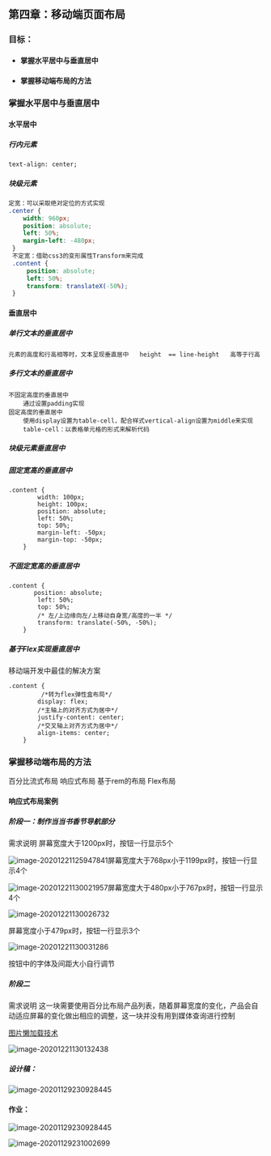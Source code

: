 ## 第四章：移动端页面布局

### 目标：

- #### 掌握水平居中与垂直居中

- #### 掌握移动端布局的方法

### 掌握水平居中与垂直居中

#### 水平居中

##### 行内元素

```
text-align: center;
```

##### 块级元素

```css
定宽：可以采取绝对定位的方式实现
.center {
    width: 960px;
    position: absolute;
    left: 50%;
    margin-left: -480px;
 }
 不定宽：借助css3的变形属性Transform来完成
 .content {
     position: absolute;
     left: 50%;
     transform: translateX(-50%);
 }


```

#### 垂直居中

##### 单行文本的垂直居中

```
元素的高度和行高相等时，文本呈现垂直居中   height  == line-height   高等于行高
```

##### 多行文本的垂直居中

```
不固定高度的垂直居中
	通过设置padding实现
固定高度的垂直居中
	使用display设置为table-cell，配合样式vertical-align设置为middle来实现
	table-cell：以表格单元格的形式来解析代码
```

##### 块级元素垂直居中

##### 固定宽高的垂直居中

```
.content {
        width: 100px;
        height: 100px;
        position: absolute;
        left: 50%;
        top: 50%;
        margin-left: -50px;
        margin-top: -50px;
    }

```

##### 不固定宽高的垂直居中

```
.content {
       position: absolute;
        left: 50%;
        top: 50%;
        /* 左/上边缘向左/上移动自身宽/高度的一半 */
        transform: translate(-50%, -50%);
    }

```

##### 基于Flex实现垂直居中

移动端开发中最佳的解决方案

```
.content {
         /*转为flex弹性盒布局*/
        display: flex;
        /*主轴上的对齐方式为居中*/
        justify-content: center;
        /*交叉轴上对齐方式为居中*/
        align-items: center;
    }

```



### 掌握移动端布局的方法

百分比流式布局
响应式布局
基于rem的布局
Flex布局

#### 响应式布局案例

##### 阶段一：制作当当书香节导航部分

需求说明
屏幕宽度大于1200px时，按钮一行显示5个

![image-20201221125947841](assets/image-20201221125947841.png)屏幕宽度大于768px小于1199px时，按钮一行显示4个    

![image-20201221130021957](assets/image-20201221130021957.png)屏幕宽度大于480px小于767px时，按钮一行显示4个

![image-20201221130026732](assets/image-20201221130026732.png)

屏幕宽度小于479px时，按钮一行显示3个

![image-20201221130031286](assets/image-20201221130031286.png)

按钮中的字体及间距大小自行调节

##### 阶段二

需求说明
这一块需要使用百分比布局产品列表，随着屏幕宽度的变化，产品会自动适应屏幕的变化做出相应的调整，这一块并没有用到媒体查询进行控制

[图片懒加载技术](http://note.youdao.com/noteshare?id=2c481a096a4ce0bc76613ac7d5aaaf4b&sub=0B4627A6A9C54579ADDB24565F79295F)

![image-20201221130132438](assets/image-20201221130132438.png)



##### 设计稿：

![image-20201129230928445](assets/image-20201129230849259.png)

#### 作业：

![image-20201129230928445](assets/image-20201129230928445.png)

![image-20201129231002699](assets/image-20201129231002699.png)

## 